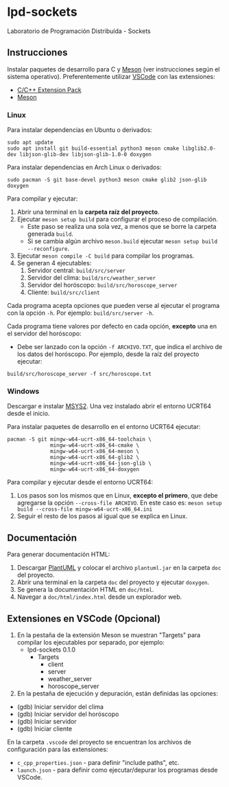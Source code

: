 # lpd-sockets

Laboratorio de Programación Distribuída - Sockets

## Instrucciones

Instalar paquetes de desarrollo para C y [Meson](https://mesonbuild.com/) (ver instrucciones según el sistema operativo).
Preferentemente utilizar [VSCode](https://code.visualstudio.com/) con las extensiones:

- [C/C++ Extension Pack](https://marketplace.visualstudio.com/items?itemName=ms-vscode.cpptools-extension-pack)
- [Meson](https://marketplace.visualstudio.com/items?itemName=mesonbuild.mesonbuild)

### Linux

Para instalar dependencias en Ubuntu o derivados:

```
sudo apt update
sudo apt install git build-essential python3 meson cmake libglib2.0-dev libjson-glib-dev libjson-glib-1.0-0 doxygen
```

Para instalar dependencias en Arch Linux o derivados:

```
sudo pacman -S git base-devel python3 meson cmake glib2 json-glib doxygen
```

Para compilar y ejecutar:

1. Abrir una terminal en la **carpeta raíz del proyecto**.
2. Ejecutar `meson setup build` para configurar el proceso de compilación.
    - Este paso se realiza una sola vez, a menos que se borre la carpeta generada `build`.
    - Si se cambia algún archivo `meson.build` ejecutar `meson setup build --reconfigure`.
3. Ejecutar `meson compile -C build` para compilar los programas.
4. Se generan 4 ejecutables:
    1. Servidor central: `build/src/server`
    2. Servidor del clima: `build/src/weather_server`
    3. Servidor del horóscopo: `build/src/horoscope_server`
    4. Cliente: `build/src/client`

Cada programa acepta opciones que pueden verse al ejecutar el programa con la opción `-h`.
Por ejemplo: `build/src/server -h`.

Cada programa tiene valores por defecto en cada opción, **excepto** una en el servidor del horóscopo:

- Debe ser lanzado con la opción `-f ARCHIVO.TXT`, que indica el archivo de los datos del horóscopo.
  Por ejemplo, desde la raíz del proyecto ejecutar:

```
build/src/horoscope_server -f src/horoscope.txt
```

### Windows

Descargar e instalar [MSYS2](https://www.msys2.org/). Una vez instalado abrir el entorno UCRT64 desde el inicio.

Para instalar paquetes de desarrollo en el entorno UCRT64 ejecutar:

```
pacman -S git mingw-w64-ucrt-x86_64-toolchain \
              mingw-w64-ucrt-x86_64-cmake \
              mingw-w64-ucrt-x86_64-meson \
              mingw-w64-ucrt-x86_64-glib2 \
              mingw-w64-ucrt-x86_64-json-glib \
              mingw-w64-ucrt-x86_64-doxygen
```

Para compilar y ejecutar desde el entorno UCRT64:

1. Los pasos son los mismos que en Linux, **excepto el primero**, que debe agregarse la opción `--cross-file ARCHIVO`.
   En este caso es: `meson setup build --cross-file mingw-w64-ucrt-x86_64.ini`
2. Seguir el resto de los pasos al igual que se explica en Linux.

## Documentación

Para generar documentación HTML:

1. Descargar [PlantUML](https://github.com/plantuml/plantuml/releases/download/v1.2023.5/plantuml.jar) y colocar el archivo `plantuml.jar` en la carpeta `doc` del proyecto.
2. Abrir una terminal en la carpeta `doc` del proyecto y ejecutar `doxygen`.
3. Se genera la documentación HTML en `doc/html`.
4. Navegar a `doc/html/index.html` desde un explorador web.

## Extensiones en VSCode (Opcional)

1. En la pestaña de la extensión Meson se muestran "Targets" para compilar los ejecutables por separado, por ejemplo:
    - lpd-sockets 0.1.0
        - Targets
            - client
            - server
            - weather_server
            - horoscope_server
2. En la pestaña de ejecución y depuración, están definidas las opciones:
- (gdb) Iniciar servidor del clima
- (gdb) Iniciar servidor del horóscopo
- (gdb) Iniciar servidor
- (gdb) Iniciar cliente

En la carpeta `.vscode` del proyecto se encuentran los archivos de configuración para las extensiones:

- `c_cpp_properties.json` - para definir "include paths", etc.
- `launch.json` - para definir como ejecutar/depurar los programas desde VSCode.
